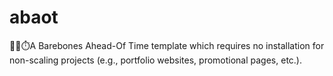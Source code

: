 # abaot
🐻🏃⏱️A Barebones Ahead-Of Time template which requires no installation for non-scaling projects (e.g., portfolio websites, promotional pages, etc.).
